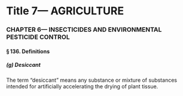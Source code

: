 
# Title 7— AGRICULTURE
### CHAPTER 6— INSECTICIDES AND ENVIRONMENTAL PESTICIDE CONTROL
#### § 136. Definitions
##### (g) Desiccant

The term “desiccant” means any substance or mixture of substances intended for artificially accelerating the drying of plant tissue.

